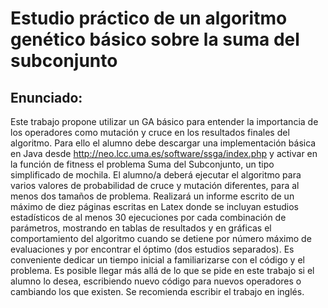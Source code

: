 # Estudio práctico de un algoritmo genético básico sobre la suma del subconjunto

## Enunciado:

Este trabajo propone utilizar un GA básico para entender la importancia de los operadores como mutación y cruce en los resultados finales del algoritmo. Para ello el alumno debe descargar una implementación básica en Java desde http://neo.lcc.uma.es/software/ssga/index.php y activar en la función de fitness el problema Suma del Subconjunto, un tipo simplificado de mochila. El alumno/a deberá ejecutar el algoritmo para varios valores de probabilidad de cruce y mutación diferentes, para al menos dos tamaños de problema. Realizará un informe escrito de un máximo de diez páginas escritas en Latex donde se incluyan estudios estadísticos de al menos 30 ejecuciones por cada combinación de parámetros, mostrando en tablas de resultados y en gráficas el comportamiento del algoritmo cuando se detiene por número máximo de evaluaciones y por encontrar el óptimo (dos estudios separados). Es conveniente dedicar un tiempo inicial a familiarizarse con el código y el problema. Es posible llegar más allá de lo que se pide en este trabajo si el alumno lo desea, escribiendo nuevo código para nuevos operadores o cambiando los que existen. Se recomienda escribir el trabajo en inglés.

